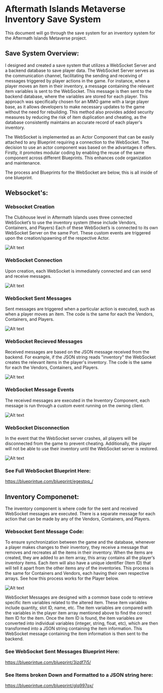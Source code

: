 # Aftermath Islands Metaverse Inventory Save System

This document will go through the save system for an inventory system for the Aftermath Islands Metaverse project. 

## Save System Overview:
I designed and created a save system that utilizes a WebSocket Server and a backend database to save player data. The WebSocket Server serves as the communication channel, facilitating the sending and receiving of messages triggered by player actions in the game. For instance, when a player moves an item in their inventory, a message containing the relevant item variables is sent to the WebSocket. This message is then sent to the backend database, where the variables are stored for each player. This approach was specifically chosen for an MMO game with a large player base, as it allows developers to make necessary updates to the game without the need for rebuilding. This method also provides added security measures by reducing the risk of item duplication and cheating, as the database consistently maintains an accurate record of each player's inventory.

The WebSocket is implemented as an Actor Component that can be easily attached to any Blueprint requiring a connection to the WebSocket. The decision to use an actor component was based on the advantages it offers. Firstly, it promotes modular coding by enabling the reuse of the same component across different Blueprints. This enhances code organization and maintenance. 

The process and Blueprints for the WebSocket are below, this is all inside of one blueprint.

## Websocket's:

### Websocket Creation

The Clubhouse level in Aftermath Islands uses three connected WebSocket’s to use the inventory system (these include Vendors, Containers, and Players) Each of these WebSocket’s is connected to its own WebSocket Server on the same Port. These custom events are triggered upon the creation/spawning of the respective Actor.

![Alt text](WebSocket_Created.png)

### WebSocket Connection 

Upon creation, each WebSocket is immediately connected and can send and receive messages. 

![Alt text](WebSocket_Connected.png)

### WebSocket Sent Messages 

Sent messages are triggered when a particular action is executed, such as when a player moves an item. The code is the same for each the Vendors, Containers, and Players.

![Alt text](WebSocket_Message_Sent.png)

### WebSocket Recieved Messages

Received messages are based on the JSON message received from the backend. For example, if the JSON string reads "inventory" the WebSocket creates the relevant items in the player's inventory. The code is the same for each the Vendors, Containers, and Players.

![Alt text](WebSocket_Events.png)

### WebSocket Message Events

The received messages are executed in the Inventory Component, each message is run through a custom event running on the owning client. 

![Alt text](WebSocket_ReceivedMessages.png)

### WebSocket Disconnection 

In the event that the WebSocket server crashes, all players will be disconnected from the game to prevent cheating. Additionally, the player will not be able to use their inventory until the WebSocket server is restored.

![Alt text](WebSocket_CrashedorError.png)

### See Full WebSocket Blueprint Here: 

https://blueprintue.com/blueprint/egestpq_/ 

## Inventory Componenet:

The inventory component is where code for the sent and received WebSocket messages are executed.  There is a separate message for each action that can be made by any of the Vendors, Containers, and Players. 

### Websocket Sent Message Code:

To ensure synchronization between the game and the database, whenever a player makes changes to their inventory, they receive a message that removes and recreates all the items in their inventory. When the items are created, they are added to an item array, this array contains all the player’s inventory items. Each item will also have a unique identifier (Item ID) that will tell it apart from the other items any of the inventories. This process is the same for Containers and Vendors, each having their own respective arrays. See how this process works for the Player below.

![Alt text](GetInventoryMessage.png)

WebSocket Messages are designed with a common base code to retrieve specific item variables related to the altered item. These item variables include quantity, slot ID, name, etc. The item variables are compared with the variables in the player item array mentioned above to find the correct Item ID for the item. Once the item ID is found, the item variables are converted into individual variables (integer, string, float, etc), which are then transformed into a JSON string containing the item information. This WebSocket message containing the item information is then sent to the backend.

### See WebSocket Sent Messages Blueprint Here: 

https://blueprintue.com/blueprint/3izdf7i5/

### See Items broken Down and Formatted to a JSON string here: 

https://blueprintue.com/blueprint/glq997qx/ 

